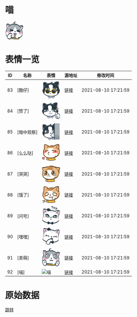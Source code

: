 # 喵

<img src="./cover.png" height="60" alt="cover" />

# 表情一览

|ID|名称|表情|源地址|修改时间|
|----|----|----|----|----|
|83|[酷仔]|<img src="./pic/000083_%5B酷仔%5D.png" height="60" alt="酷仔"/>|[链接](http://i0.hdslb.com/bfs/emote/390100ada4659b4516984d386499fb22c0025084.png)|2021-08-10 17:21:59|
|84|[赞了]|<img src="./pic/000084_%5B赞了%5D.png" height="60" alt="赞了"/>|[链接](http://i0.hdslb.com/bfs/emote/40ded585bbd6328fc390076b5de224fd38b46793.png)|2021-08-10 17:21:59|
|85|[暗中观察]|<img src="./pic/000085_%5B暗中观察%5D.png" height="60" alt="暗中观察"/>|[链接](http://i0.hdslb.com/bfs/emote/80a752e0718db211e4135b4ba821813f4c151e2c.png)|2021-08-10 17:21:59|
|86|[么么哒]|<img src="./pic/000086_%5B么么哒%5D.png" height="60" alt="么么哒"/>|[链接](http://i0.hdslb.com/bfs/emote/2f418440776e88605ddc426eac898202c1f5fa4d.png)|2021-08-10 17:21:59|
|87|[哭哭]|<img src="./pic/000087_%5B哭哭%5D.png" height="60" alt="哭哭"/>|[链接](http://i0.hdslb.com/bfs/emote/cbf36e518f1d50618f6d054aa69993ecc339fe8f.png)|2021-08-10 17:21:59|
|88|[饿了]|<img src="./pic/000088_%5B饿了%5D.png" height="60" alt="饿了"/>|[链接](http://i0.hdslb.com/bfs/emote/ff91ea94adf7c5b04db305c18d17b444f7360059.png)|2021-08-10 17:21:59|
|89|[问号]|<img src="./pic/000089_%5B问号%5D.png" height="60" alt="问号"/>|[链接](http://i0.hdslb.com/bfs/emote/a905b58b32016a1f0ff7d9193b62749f0d491707.png)|2021-08-10 17:21:59|
|90|[嘿嘿]|<img src="./pic/000090_%5B嘿嘿%5D.png" height="60" alt="嘿嘿"/>|[链接](http://i0.hdslb.com/bfs/emote/8a15a45e228179f912ce11dbd5478f6ad54e9854.png)|2021-08-10 17:21:59|
|91|[卖萌]|<img src="./pic/000091_%5B卖萌%5D.png" height="60" alt="卖萌"/>|[链接](http://i0.hdslb.com/bfs/emote/a0d37b43d1e786ba811d9b0ae590c479dcce6c44.png)|2021-08-10 17:21:59|
|92|[喵]|<img src="./pic/000092_%5B喵%5D.png" height="60" alt="喵"/>|[链接](http://i0.hdslb.com/bfs/emote/eb46e78c9d86ccbe9842f0235c7cb4f4e0e80a57.png)|2021-08-10 17:21:59|

# 原始数据

[跳转](./raw.json)

